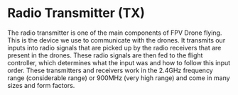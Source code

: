 # Radio Transmitter (TX)

The radio transmitter is one of the main components of FPV Drone flying. This is the device we use to communicate with the drones. It transmits our inputs into radio signals that are picked up by the radio receivers that are present in the drones. These radio signals are then fed to the flight controller, which determines what the input was and how to follow this input order. These transmitters and receivers work in the 2.4GHz frequency range (considerable range) or 900MHz (very high range) and
come in many sizes and form factors.
